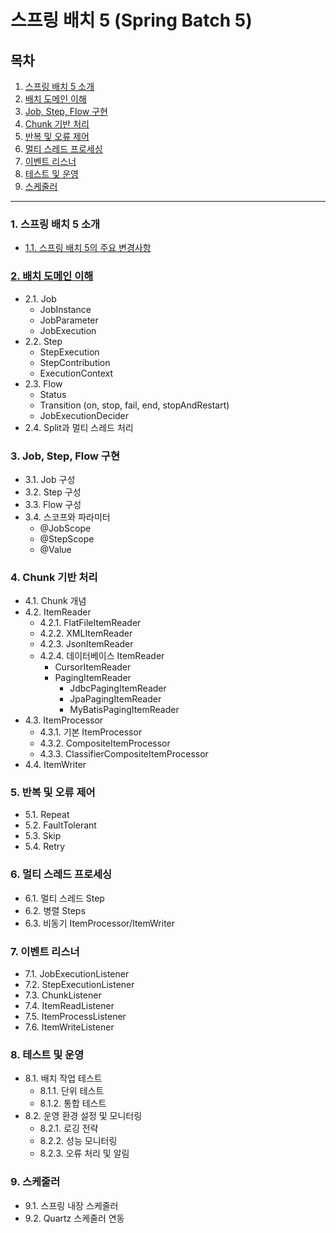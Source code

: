# 스프링 배치 5 (Spring Batch 5)

## 목차

1. [스프링 배치 5 소개](#1-스프링-배치-5-소개)
2. [배치 도메인 이해](#2-배치-도메인-이해)
3. [Job, Step, Flow 구현](#3-job-step-flow-구현)
4. [Chunk 기반 처리](#4-chunk-기반-처리)
5. [반복 및 오류 제어](#5-반복-및-오류-제어)
6. [멀티 스레드 프로세싱](#6-멀티-스레드-프로세싱)
7. [이벤트 리스너](#7-이벤트-리스너)
8. [테스트 및 운영](#8-테스트-및-운영)
9. [스케줄러](#9-스케줄러)

---

### 1. 스프링 배치 5 소개
- [1.1. 스프링 배치 5의 주요 변경사항](docs/1.스프링배치.md)

### [2. 배치 도메인 이해](docs/2.배치도메인이해.md)
- 2.1. Job
    - JobInstance
    - JobParameter
    - JobExecution
- 2.2. Step
    - StepExecution
    - StepContribution
    - ExecutionContext
- 2.3. Flow
    - Status
    - Transition (on, stop, fail, end, stopAndRestart)
    - JobExecutionDecider
- 2.4. Split과 멀티 스레드 처리

### 3. Job, Step, Flow 구현
- 3.1. Job 구성
- 3.2. Step 구성
- 3.3. Flow 구성
- 3.4. 스코프와 파라미터
    - @JobScope
    - @StepScope
    - @Value

### 4. Chunk 기반 처리
- 4.1. Chunk 개념
- 4.2. ItemReader
    - 4.2.1. FlatFileItemReader
    - 4.2.2. XMLItemReader
    - 4.2.3. JsonItemReader
    - 4.2.4. 데이터베이스 ItemReader
        - CursorItemReader
        - PagingItemReader
            - JdbcPagingItemReader
            - JpaPagingItemReader
            - MyBatisPagingItemReader
- 4.3. ItemProcessor
    - 4.3.1. 기본 ItemProcessor
    - 4.3.2. CompositeItemProcessor
    - 4.3.3. ClassifierCompositeItemProcessor
- 4.4. ItemWriter

### 5. 반복 및 오류 제어
- 5.1. Repeat
- 5.2. FaultTolerant
- 5.3. Skip
- 5.4. Retry

### 6. 멀티 스레드 프로세싱
- 6.1. 멀티 스레드 Step
- 6.2. 병렬 Steps
- 6.3. 비동기 ItemProcessor/ItemWriter

### 7. 이벤트 리스너
- 7.1. JobExecutionListener
- 7.2. StepExecutionListener
- 7.3. ChunkListener
- 7.4. ItemReadListener
- 7.5. ItemProcessListener
- 7.6. ItemWriteListener

### 8. 테스트 및 운영
- 8.1. 배치 작업 테스트
    - 8.1.1. 단위 테스트
    - 8.1.2. 통합 테스트
- 8.2. 운영 환경 설정 및 모니터링
    - 8.2.1. 로깅 전략
    - 8.2.2. 성능 모니터링
    - 8.2.3. 오류 처리 및 알림

### 9. 스케줄러
- 9.1. 스프링 내장 스케줄러
- 9.2. Quartz 스케줄러 연동